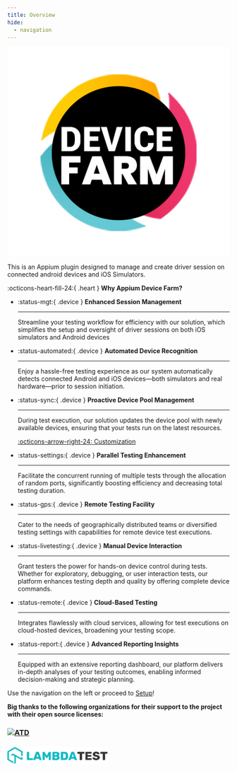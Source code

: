 ```yaml
---
title: Overview
hide:
  - navigation
---
```



<div style="text-align: center">
  <img src="assets/images/DeviceFarm-Logo.jpg" class="center" />
</div>

This is an Appium plugin designed to manage and create driver session on connected android devices and iOS Simulators.

:octicons-heart-fill-24:{ .heart } **Why Appium Device Farm?**

<div class="grid cards" markdown>

-   :status-mgt:{ .device } __Enhanced Session Management__

	---

	Streamline your testing workflow for efficiency with our solution, which simplifies the setup and oversight of driver sessions on both iOS simulators and Android devices

-   :status-automated:{ .device } __Automated Device Recognition__

	---

	Enjoy a hassle-free testing experience as our system automatically detects connected Android and iOS devices—both simulators and real hardware—prior to session initiation.

-   :status-sync:{ .device } __Proactive Device Pool Management__

	---

	During test execution, our solution updates the device pool with newly available devices, ensuring that your tests run on the latest resources.


	[:octicons-arrow-right-24: Customization](#)

-   :status-settings:{ .device } __Parallel Testing Enhancement__

	---

	Facilitate the concurrent running of multiple tests through the allocation of random ports, significantly boosting efficiency and decreasing total testing duration.


-   :status-gps:{ .device } __Remote Testing Facility__

	---

    Cater to the needs of geographically distributed teams or diversified testing settings with capabilities for remote device test executions.

-   :status-livetesting:{ .device } __Manual Device Interaction__

	---

	Grant testers the power for hands-on device control during tests. Whether for exploratory, debugging, or user interaction tests, our platform enhances testing depth and quality by offering complete device commands.

-   :status-remote:{ .device } __Cloud-Based Testing__
    
    ---
 	
	Integrates flawlessly with cloud services, allowing for test executions on cloud-hosted devices, broadening your testing scope.

-   :status-report:{ .device } __Advanced Reporting Insights__

	---

	Equipped with an extensive reporting dashboard, our platform delivers in-depth analyses of your testing outcomes, enabling informed decision-making and strategic planning.
</div>

Use the navigation on the left or proceed to [Setup](setup.md)!

**Big thanks to the following organizations for their support to the project with their open source licenses:**
<h3>
	<a href= "https://www.browserstack.com"><img src="https://maddyness-uk.twic.pics/2021/06/Screenshot-2021-06-21-at-20.14.46.png?twic=v1/resize=630" alt="ATD" width="45%" align="top"></a>
</h3>

<h3>
	<a href= "https://www.lambdatest.com"><img src="assets/images/lt.png" alt="ATD" width="45%" align="top"></a>
</h3>
